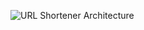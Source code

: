 ![URL Shortener Architecture](https://raw.githubusercontent.com/your-username/your-repo/main/url_shortener_diagram_with_utils.png)
